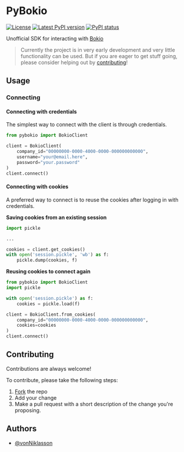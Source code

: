 # PyBokio

[![License][license_img]][license_target]
[![Latest PyPI version][pypi_version_img]][pypi_version_target]
[![PyPI status][pypi_status_img]][pypi_status_target]


[license_target]: https://raw.githubusercontent.com/vonNiklasson/pybokio/develop/LICENSE
[license_img]: https://img.shields.io/pypi/l/pybokio.svg

[pypi_version_target]: https://pypi.python.org/pypi/pybokio/
[pypi_version_img]: https://img.shields.io/pypi/v/pybokio.svg

[pypi_status_target]: https://pypi.python.org/pypi/pybokio/
[pypi_status_img]: https://img.shields.io/pypi/status/pybokio.svg

Unofficial SDK for interacting with [Bokio](https://www.bokio.se)

> Currently the project is in very early development and very little 
> functionality can be used. But if you are eager to get stuff going, 
> please consider helping out by [contributing](#contributing)!


## Usage

### Connecting

#### Connecting with credentials

The simplest way to connect with the client is through credentials.

```python
from pybokio import BokioClient

client = BokioClient(
    company_id="00000000-0000-4000-0000-000000000000",
    username="your@email.here",
    password="your.password"
)
client.connect()
```

#### Connecting with cookies

A preferred way to connect is to reuse the cookies after logging in with credentials.

**Saving cookies from an existing session**

```python
import pickle

...

cookies = client.get_cookies()
with open('session.pickle', 'wb') as f:
    pickle.dump(cookies, f)
```

**Reusing cookies to connect again**

```python
from pybokio import BokioClient
import pickle

with open('session.pickle') as f:
    cookies = pickle.load(f)

client = BokioClient.from_cookies(
    company_id="00000000-0000-4000-0000-000000000000",
    cookies=cookies
)
client.connect()
```

  
## Contributing

Contributions are always welcome!

To contribute, please take the following steps:

1. [Fork](https://github.com/vonNiklasson/PyBokio/fork) the repo
2. Add your change
3. Make a pull request with a short description of the change you're proposing.


## Authors

- [@vonNiklasson](https://www.github.com/vonNiklasson)

  